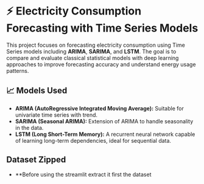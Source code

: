 # ⚡ Electricity Consumption Forecasting with Time Series Models

This project focuses on forecasting electricity consumption using Time Series models including **ARIMA**, **SARIMA**, and **LSTM**. The goal is to compare and evaluate classical statistical models with deep learning approaches to improve forecasting accuracy and understand energy usage patterns.

## 📈 Models Used

- **ARIMA (AutoRegressive Integrated Moving Average):** Suitable for univariate time series with trend.
- **SARIMA (Seasonal ARIMA):** Extension of ARIMA to handle seasonality in the data.
- **LSTM (Long Short-Term Memory):** A recurrent neural network capable of learning long-term dependencies, ideal for sequential data.


## Dataset Zipped

- **Before using the streamlit extract it first the dataset
